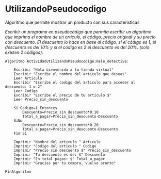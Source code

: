 # UtilizandoPseudocodigo
Algoritmo que permite mostrar un producto con sus caracteristicas

_Escribir un programa en pseudocódigo que permita escribir un algoritmo que imprima el nombre de un artículo, el código, precio original y su precio con descuento. El descuento lo hace en base al código, si el código es 1, el descuento es del 10% y si el código es 2 el descuento es del 20%. (solo existen 2 códigos)._

```
Algoritmo ActividadUtilizandoPseudocodigo:male_detective:

	Escribir "Hola bienvenido a tu tienda virtual"
	Escribir "Escribe el nombre del articulo que deseas"
	Leer Articulo
	Escribir "Escribe el codigo del articulo para acceder al descuento: 1 o 2"
	Leer Codigo
	Escribir "Escribe el precio de tu articulo $"
	Leer Precio_sin_descuento
	
	Si Codigo=1 Entonces
		Descuento=Precio_sin_descuento*0.10
		Total_a_pagar=Precio_sin_descuento-Descuento
	SiNo
		Descuento=Precio_sin_descuento*0.20
		Total_a_pagar=Precio_sin_descuento-Descuento
	Fin Si
	
	Imprimir "Nombre del articulo " Articulo
	Imprimir "Codigo del articulo " Codigo
	Imprimir "Precio sin descuento $" Precio_sin_descuento
	Imprimir "Tu descuento es de: $" Descuento
	Imprimir "En total pagas: $" Total_a_pagar
	Imprimir "Gracias por tu compra, vuelve pronto"
	
FinAlgoritmo
```

